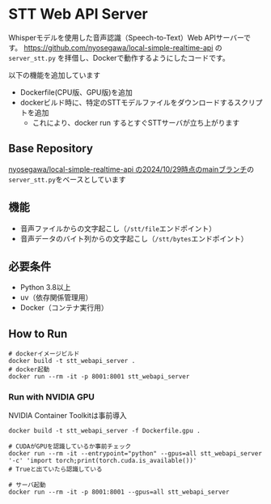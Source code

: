 # STT Web API Server
Whisperモデルを使用した音声認識（Speech-to-Text）Web APIサーバーです。
https://github.com/nyosegawa/local-simple-realtime-api の `server_stt.py` を拝借し、Dockerで動作するようにしたコードです。

以下の機能を追加しています
- Dockerfile(CPU版、GPU版)を追加
- dockerビルド時に、特定のSTTモデルファイルをダウンロードするスクリプトを追加
    - これにより、docker run するとすぐSTTサーバが立ち上がります

## Base Repository
[nyosegawa/local-simple-realtime-api の2024/10/29時点のmainブランチ](https://github.com/nyosegawa/local-simple-realtime-api/commit/97db84c29b1255042e8f41d163d1f0817d5f743a#diff-01b03cb00e1bf2ed3f4dd9276a6605f0dfdbe89a99889a50228e3ec12376228a)の`server_stt.py`をベースとしています

## 機能
- 音声ファイルからの文字起こし（`/stt/file`エンドポイント）
- 音声データのバイト列からの文字起こし（`/stt/bytes`エンドポイント）

## 必要条件
- Python 3.8以上
- uv（依存関係管理用）
- Docker（コンテナ実行用）

## How to Run

```
# dockerイメージビルド
docker build -t stt_webapi_server .
# docker起動
docker run --rm -it -p 8001:8001 stt_webapi_server
```

### Run with NVIDIA GPU
NVIDIA Container Toolkitは事前導入

```
docker build -t stt_webapi_server -f Dockerfile.gpu .

# CUDAがGPUを認識しているか事前チェック
docker run --rm -it --entrypoint="python" --gpus=all stt_webapi_server '-c' 'import torch;print(torch.cuda.is_available())'
# Trueと出ていたら認識している

# サーバ起動
docker run --rm -it -p 8001:8001 --gpus=all stt_webapi_server
```